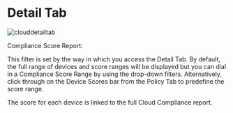 # Detail Tab

![clouddetailtab](/img/versioned_docs/changetracker_8.0/changetracker/cloud/clouddetailtab.webp)

Compliance Score Report:

This filter is set by the way in which you access the Detail Tab. By default, the full range of
devices and score ranges will be displayed but you can dial in a Compliance Score Range by using the
drop-down filters. Alternatively, click through on the Device Scores bar from the Policy Tab to
predefine the score range.

The score for each device is linked to the full Cloud Compliance report.
